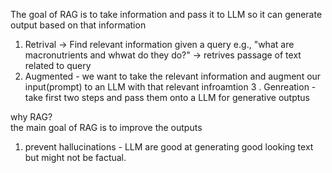 The goal of RAG is to take information and pass it to LLM so it can generate output based on that information 
1. Retrival -> Find relevant information given a query e.g., "what are macronutrients and whwat do they do?" -> retrives passage of text related to query
2. Augmented - we want to take the relevant information and augment our input(prompt) to an LLM with that relevant infroamtion 
3 . Genreation - take first two steps and pass them onto a LLM for generative outptus 


why RAG?  
the main goal of RAG is to improve the outputs 
1. prevent hallucinations -  LLM are good at generating good looking text but might not be factual.